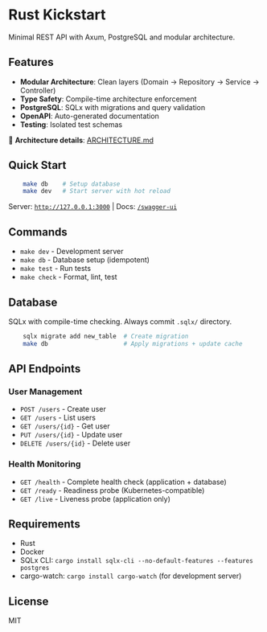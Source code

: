 # Rust Kickstart

Minimal REST API with Axum, PostgreSQL and modular architecture.

## Features

- **Modular Architecture**: Clean layers (Domain → Repository → Service → Controller)
- **Type Safety**: Compile-time architecture enforcement
- **PostgreSQL**: SQLx with migrations and query validation
- **OpenAPI**: Auto-generated documentation
- **Testing**: Isolated test schemas

📖 **Architecture details**: [ARCHITECTURE.md](ARCHITECTURE.md)

## Quick Start

```bash
    make db    # Setup database
    make dev   # Start server with hot reload
```

Server: [`http://127.0.0.1:3000`](http://127.0.0.1:3000) | Docs: [`/swagger-ui`](http://127.0.0.1:3000/swagger-ui)

## Commands

- `make dev` - Development server
- `make db` - Database setup (idempotent)
- `make test` - Run tests
- `make check` - Format, lint, test

## Database

SQLx with compile-time checking. Always commit `.sqlx/` directory.

```bash
    sqlx migrate add new_table  # Create migration
    make db                     # Apply migrations + update cache
```

## API Endpoints

### User Management
- `POST /users` - Create user
- `GET /users` - List users
- `GET /users/{id}` - Get user
- `PUT /users/{id}` - Update user
- `DELETE /users/{id}` - Delete user

### Health Monitoring
- `GET /health` - Complete health check (application + database)
- `GET /ready` - Readiness probe (Kubernetes-compatible)
- `GET /live` - Liveness probe (application only)

## Requirements

- Rust
- Docker
- SQLx CLI: `cargo install sqlx-cli --no-default-features --features postgres`
- cargo-watch: `cargo install cargo-watch` (for development server)

## License

MIT